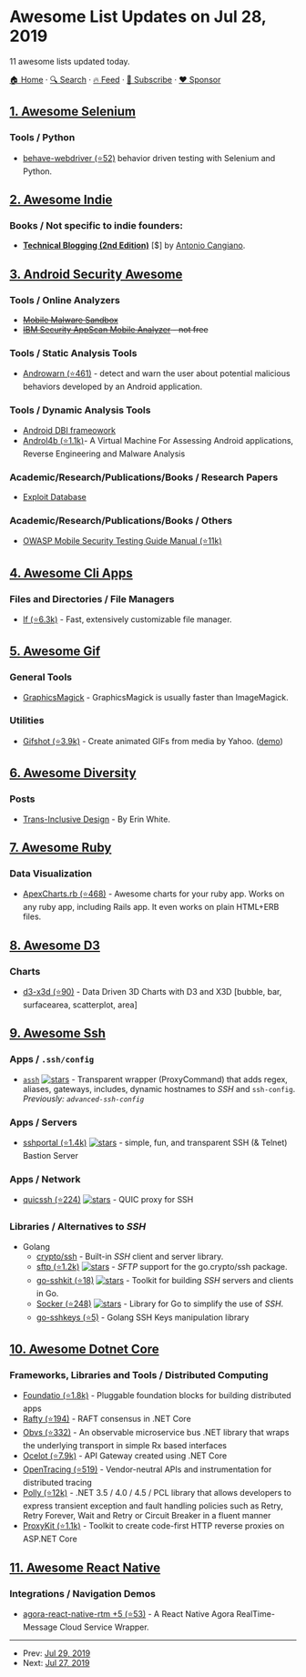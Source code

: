 # Awesome List Updates on Jul 28, 2019

11 awesome lists updated today.

[🏠 Home](/README.md) · [🔍 Search](https://www.trackawesomelist.com/search/) · [🔥 Feed](https://www.trackawesomelist.com/rss.xml) · [📮 Subscribe](https://trackawesomelist.us17.list-manage.com/subscribe?u=d2f0117aa829c83a63ec63c2f&id=36a103854c) · [❤️  Sponsor](https://github.com/sponsors/theowenyoung)



## [1. Awesome Selenium](/content/christian-bromann/awesome-selenium/README.md)

### Tools / Python

*   [behave-webdriver (⭐52)](https://github.com/spyoungtech/behave-webdriver) behavior driven testing with Selenium and Python.

## [2. Awesome Indie](/content/mezod/awesome-indie/README.md)

### Books / Not specific to indie founders:

*   **[Technical Blogging (2nd Edition)](https://pragprog.com/book/actb2/technical-blogging-second-edition)** \[$] by [Antonio Cangiano](https://antoniocangiano.com/).

## [3. Android Security Awesome](/content/ashishb/android-security-awesome/README.md)

### Tools / Online Analyzers

*   ~~[Mobile Malware Sandbox](http://www.mobilemalware.com.br/analysis/index_en.php)~~
*   ~~[IBM Security AppScan Mobile Analyzer](https://appscan.bluemix.net/mobileAnalyzer) - not free~~

### Tools / Static Analysis Tools

*   [Androwarn (⭐461)](https://github.com/maaaaz/androwarn/) - detect and warn the user about potential malicious behaviors developed by an Android application.

### Tools / Dynamic Analysis Tools

*   [Android DBI frameowork](http://www.mulliner.org/blog/blosxom.cgi/security/androiddbiv02.html)
*   [Androl4b (⭐1.1k)](https://github.com/sh4hin/Androl4b)- A Virtual Machine For Assessing Android applications, Reverse Engineering and Malware Analysis

### Academic/Research/Publications/Books / Research Papers

*   [Exploit Database](https://www.exploit-db.com/papers/)

### Academic/Research/Publications/Books / Others

*   [OWASP Mobile Security Testing Guide Manual (⭐11k)](https://github.com/OWASP/owasp-mstg)

## [4. Awesome Cli Apps](/content/agarrharr/awesome-cli-apps/README.md)

### Files and Directories / File Managers

*   [lf (⭐6.3k)](https://github.com/gokcehan/lf) - Fast, extensively customizable file manager.

## [5. Awesome Gif](/content/davisonio/awesome-gif/README.md)

### General Tools

*   [GraphicsMagick](http://www.graphicsmagick.org/) - GraphicsMagick is usually faster than ImageMagick.

### Utilities

*   [Gifshot (⭐3.9k)](https://github.com/yahoo/gifshot) - Create animated GIFs from media by Yahoo. ([demo](http://yahoo.github.io/gifshot/))

## [6. Awesome Diversity](/content/folkswhocode/awesome-diversity/README.md)

### Posts

*   [Trans-Inclusive Design](http://alistapart.com/article/trans-inclusive-design/) - By Erin White.

## [7. Awesome Ruby](/content/markets/awesome-ruby/README.md)

### Data Visualization

*   [ApexCharts.rb (⭐468)](https://github.com/styd/apexcharts.rb) - Awesome charts for your ruby app. Works on any ruby app, including Rails app. It even works on plain HTML+ERB files.

## [8. Awesome D3](/content/wbkd/awesome-d3/README.md)

### Charts

*   [d3-x3d (⭐90)](https://github.com/jamesleesaunders/d3-x3d) - Data Driven 3D Charts with D3 and X3D \[bubble, bar, surfacearea, scatterplot, area]

## [9. Awesome Ssh](/content/moul/awesome-ssh/README.md)

### Apps / `.ssh/config`

*   [`assh`](https://github.com/moul/assh) [![stars](https://img.shields.io/github/stars/moul/advanced-ssh-config.svg?style=social\&label=stars)](https://github.com/moul/advanced-ssh-config) - Transparent wrapper (ProxyCommand) that adds regex, aliases, gateways, includes, dynamic hostnames to *SSH* and `ssh-config`. *Previously: `advanced-ssh-config`*

### Apps / Servers

*   [sshportal (⭐1.4k)](https://github.com/moul/sshportal) [![stars](https://img.shields.io/github/stars/moul/sshportal.svg?style=social\&label=stars)](https://github.com/moul/sshportal) - simple, fun, and transparent SSH (& Telnet) Bastion Server

### Apps / Network

*   [quicssh (⭐224)](https://github.com/moul/quicssh) [![stars](https://img.shields.io/github/stars/moul/quicssh.svg?style=social\&label=stars)](https://github.com/moul/quicssh) - QUIC proxy for SSH

### Libraries / Alternatives to   *SSH*

*   Golang
    *   [crypto/ssh](https://godoc.org/golang.org/x/crypto/ssh) - Built-in *SSH* client and server library.
    *   [sftp (⭐1.2k)](https://github.com/pkg/sftp) [![stars](https://img.shields.io/github/stars/pkg/sftp.svg?style=social\&label=stars)](https://github.com/pkg/sftp) - *SFTP* support for the go.crypto/ssh package.
    *   [go-sshkit (⭐18)](https://github.com/shazow/go-sshkit) [![stars](https://img.shields.io/github/stars/shazow/go-sshkit.svg?style=social\&label=stars)](https://github.com/shazow/go-sshkit) - Toolkit for building *SSH* servers and clients in Go.
    *   [Socker (⭐248)](https://github.com/cosiner/socker) [![stars](https://img.shields.io/github/stars/cosiner/socker.svg?style=social\&label=stars)](https://github.com/cosiner/socker) - Library for Go to simplify the use of *SSH*.
    *   [go-sshkeys (⭐5)](https://github.com/moul/go-sshkeys) - Golang SSH Keys manipulation library

## [10. Awesome Dotnet Core](/content/thangchung/awesome-dotnet-core/README.md)

### Frameworks, Libraries and Tools / Distributed Computing

*   [Foundatio (⭐1.8k)](https://github.com/exceptionless/Foundatio) - Pluggable foundation blocks for building distributed apps
*   [Rafty (⭐194)](https://github.com/ThreeMammals/Rafty) - RAFT consensus in .NET Core
*   [Obvs (⭐332)](https://github.com/christopherread/Obvs) - An observable microservice bus .NET library that wraps the underlying transport in simple Rx based interfaces
*   [Ocelot (⭐7.9k)](https://github.com/ThreeMammals/Ocelot) - API Gateway created using .NET Core
*   [OpenTracing (⭐519)](https://github.com/opentracing/opentracing-csharp) - Vendor-neutral APIs and instrumentation for distributed tracing
*   [Polly (⭐12k)](https://github.com/App-vNext/Polly) - .NET 3.5 / 4.0 / 4.5 / PCL library that allows developers to express transient exception and fault handling policies such as Retry, Retry Forever, Wait and Retry or Circuit Breaker in a fluent manner
*   [ProxyKit (⭐1.1k)](https://github.com/damianh/ProxyKit) - Toolkit to create code-first HTTP reverse proxies on ASP.NET Core

## [11. Awesome React Native](/content/jondot/awesome-react-native/README.md)

### Integrations / Navigation Demos

*   [agora-react-native-rtm +5 (⭐53)](https://github.com/agoraio/agora-react-native-rtm) - A React Native Agora RealTime-Message Cloud Service Wrapper.

---

- Prev: [Jul 29, 2019](/content/2019/07/29/README.md)
- Next: [Jul 27, 2019](/content/2019/07/27/README.md)